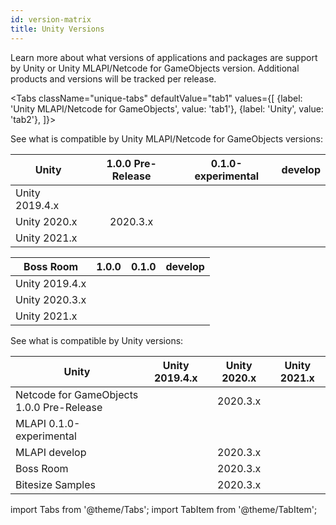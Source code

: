 ```yaml
---
id: version-matrix
title: Unity Versions
---
```


Learn more about what versions of applications and packages are support by Unity or  Unity MLAPI/Netcode for GameObjects version. Additional products and versions will be tracked per release.

<Tabs
  className="unique-tabs"
  defaultValue="tab1"
  values={[
    {label: 'Unity MLAPI/Netcode for GameObjects', value: 'tab1'},
    {label: 'Unity', value: 'tab2'},
  ]}>

<TabItem value="tab1">

See what is compatible by Unity MLAPI/Netcode for GameObjects versions:

| Unity | 1.0.0 Pre-Release|0.1.0-experimental | develop |
| -- |  :--: | :--: | :--: |
| Unity 2019.4.x | |<i class="fp-check"></i> | <i class="fp-check"></i> |
| Unity 2020.x | 2020.3.x|<i class="fp-check"></i> | <i class="fp-check"></i> |
| Unity 2021.x | <i class="fp-check"></i> |<i class="fp-check"></i> | <i class="fp-check"></i> |

| Boss Room |1.0.0  |0.1.0 | develop |
| -- |:--: | :--: | :--: |
| Unity 2019.4.x |  |  | |
| Unity 2020.3.x | <i class="fp-check"></i> |<i class="fp-check"></i> | <i class="fp-check"></i> |
| Unity 2021.x | <i class="fp-check"></i> |<i class="fp-check"></i> | <i class="fp-check"></i> |

</TabItem>


<TabItem value="tab2">

See what is compatible by Unity versions:

| Unity | Unity 2019.4.x | Unity 2020.x | Unity 2021.x |
| -- | :--: | :--: | :--: |
| Netcode for GameObjects 1.0.0 Pre-Release |  | 2020.3.x | <i class="fp-check"></i> |
| MLAPI 0.1.0-experimental | <i class="fp-check"></i> | <i class="fp-check"></i> | <i class="fp-check"></i> |
| MLAPI develop |   | 2020.3.x | <i class="fp-check"></i> |
| Boss Room |  | 2020.3.x | <i class="fp-check"></i> |
| Bitesize Samples |  | 2020.3.x | <i class="fp-check"></i> |

</TabItem>

</Tabs>

import Tabs from '@theme/Tabs';
import TabItem from '@theme/TabItem';
